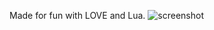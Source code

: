Made for fun with LOVE and Lua.
![screenshot](https://raw.githubusercontent.com/jamesrobertcarthew/InvadersFromSpaceMustDie/master/screenshot.png)
